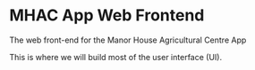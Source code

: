 # MHAC App Web Frontend
The web front-end for the Manor House Agricultural Centre App

This is where we will build most of the user interface (UI).
